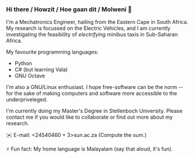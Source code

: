 ### Hi there / Howzit / Hoe gaan dit / Molweni 👋

I'm a Mechatronics Engineer, hailing from the Eastern Cape in South Africa. My research is focussed on the Electric Vehicles, and I am currently investigating the feasibility of *electrifying* minibus taxis in Sub-Saharan Africa.

My favourite programming languages:
- Python
- C# (but learning Vala)
- GNU Octave

I'm also a GNU/Linux enthusiast. I hope free-software can be the norm -- for the sake of making computers and software more accessible to the underpriveleged.

I'm currently doing my Master's Degree in Stellenboch University. Please contact me if you would like to collaborate or find out more about my research.

✉️ E-mail: <24540460 + 3><at>sun.ac.za (Compute the sum.)

⚡ Fun fact: My home language is Malayalam (say that aloud, it's fun).
